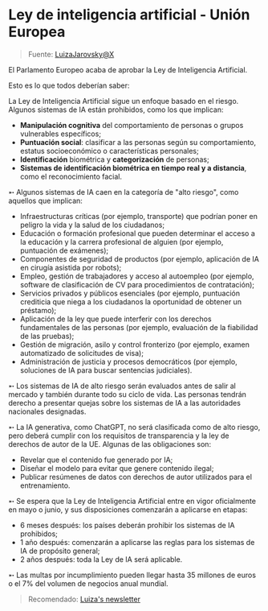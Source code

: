 # Ley de inteligencia artificial - Unión Europea

> Fuente: [LuizaJarovsky@X](https://twitter.com/LuizaJarovsky/status/1767899302930657704)

El Parlamento Europeo acaba de aprobar la Ley de Inteligencia Artificial. 

Esto es lo que todos deberían saber:

La Ley de Inteligencia Artificial sigue un enfoque basado en el riesgo. Algunos sistemas de IA están prohibidos, como los que implican:

- **Manipulación cognitiva** del comportamiento de personas o grupos vulnerables específicos;
- **Puntuación social**: clasificar a las personas según su comportamiento, estatus socioeconómico o características personales;
- **Identificación** biométrica y **categorización** de personas;
- **Sistemas de identificación biométrica en tiempo real y a distancia**, como el reconocimiento facial.

➵ Algunos sistemas de IA caen en la categoría de "alto riesgo", como aquellos que implican:

- Infraestructuras críticas (por ejemplo, transporte) que podrían poner en peligro la vida y la salud de los ciudadanos;
- Educación o formación profesional que pueden determinar el acceso a la educación y la carrera profesional de alguien (por ejemplo, puntuación de exámenes);
- Componentes de seguridad de productos (por ejemplo, aplicación de IA en cirugía asistida por robots);
- Empleo, gestión de trabajadores y acceso al autoempleo (por ejemplo, software de clasificación de CV para procedimientos de contratación);
- Servicios privados y públicos esenciales (por ejemplo, puntuación crediticia que niega a los ciudadanos la oportunidad de obtener un préstamo);
- Aplicación de la ley que puede interferir con los derechos fundamentales de las personas (por ejemplo, evaluación de la fiabilidad de las pruebas);
- Gestión de migración, asilo y control fronterizo (por ejemplo, examen automatizado de solicitudes de visa);
- Administración de justicia y procesos democráticos (por ejemplo, soluciones de IA para buscar sentencias judiciales).

➵ Los sistemas de IA de alto riesgo serán evaluados antes de salir al mercado y también durante todo su ciclo de vida. Las personas tendrán derecho a presentar quejas sobre los sistemas de IA a las autoridades nacionales designadas.

➵ La IA generativa, como ChatGPT, no será clasificada como de alto riesgo, pero deberá cumplir con los requisitos de transparencia y la ley de derechos de autor de la UE. Algunas de las obligaciones son:

- Revelar que el contenido fue generado por IA;
- Diseñar el modelo para evitar que genere contenido ilegal;
- Publicar resúmenes de datos con derechos de autor utilizados para el entrenamiento.

➵ Se espera que la Ley de Inteligencia Artificial entre en vigor oficialmente en mayo o junio, y sus disposiciones comenzarán a aplicarse en etapas:

- 6 meses después: los países deberán prohibir los sistemas de IA prohibidos;
- 1 año después: comenzarán a aplicarse las reglas para los sistemas de IA de propósito general;
- 2 años después: toda la Ley de IA será aplicable.

➵ Las multas por incumplimiento pueden llegar hasta 35 millones de euros o el 7% del volumen de negocios anual mundial.

> Recomendado: [Luiza's newsletter](https://www.luizasnewsletter.com/)

